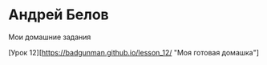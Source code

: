 # Андрей Белов
Мои домашние задания

[Урок 12][https://badgunman.github.io/lesson_12/ "Моя готовая домашка"]
